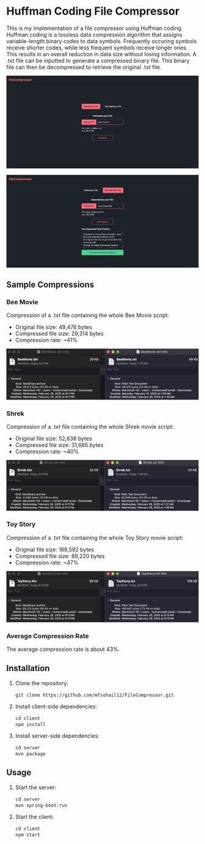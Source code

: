 # Huffman Coding File Compressor

This is my implementation of a file compressor using Huffman coding. Huffman coding is a lossless data compression algorithm that assigns variable-length binary codes to data symbols. Frequently occuring symbols receive shorter codes, while less frequent symbols receive longer ones. This results in an overall reduction in data size without losing information. A .txt file can be inputted to generate a compressed binary file. This binary file can then be decompressed to retrieve the original .txt file.

![Example of compressing a file](https://github.com/mfsohail12/FileCompressor/blob/main/Assets/Compress.png)

![Example of decompressing a file](https://github.com/mfsohail12/FileCompressor/blob/main/Assets/Decompress.png)

## Sample Compressions

### Bee Movie
Compression of a .txt file containing the whole Bee Movie script:

 - Original file size: 49,476 bytes
 - Compressed file size: 29,314 bytes
 - Compression rate: ~41%

![Bee Movie script compression comparison](https://github.com/mfsohail12/FileCompressor/blob/main/Assets/BeeMovie.png)

### Shrek
Compression of a .txt file containing the whole Shrek movie script:

 - Original file size: 52,638 bytes
 - Compressed file size: 31,685 bytes
 - Compression rate: ~40%

![Shrek script compression comparison](https://github.com/mfsohail12/FileCompressor/blob/main/Assets/Shrek.png)

### Toy Story
Compression of a .txt file containing the whole Toy Story movie script:

 - Original file size: 168,592 bytes
 - Compressed file size: 89,220 bytes
 - Compression rate: ~47%

![Toy Story script compression comparison](https://github.com/mfsohail12/FileCompressor/blob/main/Assets/ToyStory.png)

### Average Compression Rate
The average compression rate is about 43%.

## Installation
1. Clone the repository:
	```
	git clone https://github.com/mfsohail12/FileCompressor.git
	```
2. Install client-side dependencies:
	```
	cd client
	npm install
	```
3. Install server-side dependencies:
	```
	cd server
	mvn package
	```

## Usage
1. Start the server:
	```
	cd server
	mvn spring-boot:run
	```
2. Start the client:
	```
	cd client
	npm start
	```

